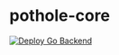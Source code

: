 # pothole-core

[![Deploy Go Backend](https://github.com/krishna-ananth-vk/pothole-core/actions/workflows/main.yaml/badge.svg)](https://github.com/krishna-ananth-vk/pothole-core/actions/workflows/main.yaml)
